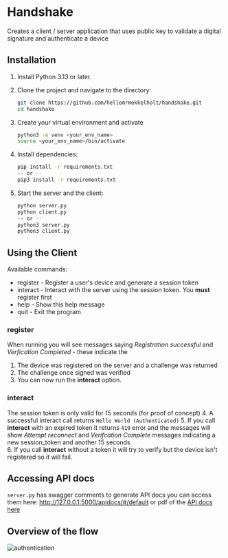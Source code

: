 # Handshake 
Creates a client / server application that uses public key to validate a digital signature and authenticate a device


## Installation

1. Install Python 3.13 or later. 
2. Clone the project and navigate to the directory:

    ```bash
    git clone https://github.com/hellomrmekkelholt/handshake.git
    cd handshake
    ```
3. Create your virtual environment and activate

    ```bash
    python3 -m venv <your_env_name>
    source <your_env_name>/bin/activate 
    ```

4. Install dependencies:

    ```bash
    pip install -r requirements.txt
    -- or --
    pip3 install -r requirements.txt
    ```

5. Start the server and the client: 

    ```bash
    python server.py
    python client.py
    -- or --
    python3 server.py
    python3 client.py
    ```

## Using the Client
Available commands:
* register - Register a user's device and generate a session token
* interact - Interact with the server using the session token. You **must** register first 
* help - Show this help message
* quit - Exit the program

### register 
When running you will see messages saying *Registration successful* and *Verfication Completed* - these indicate the  
1. The device was registered on the server and a challenge was returned
2. The challenge once signed was verified
3. You can now run the **interact** option. 

### interact
The session token is only valid for 15 seconds (for proof of concept)
4. A successful interact call returns `Hello World (Authenticated)` 
5. If you call **interact** with an expired token it returns `419` error and the messages will show *Attempt reconnect* and *Verifcation Complete* messages indicating a new session_token and another 15 seconds  
6. If you call **interact** without a token it will try to verify but the device isn't registered so it will fail. 

## Accessing API docs 
`server.py` has swagger comments to generate API docs you can access them here:
 http://127.0.0.1:5000/apidocs/#/default
 or pdf of the [API docs here](https://github.com/user-attachments/files/18855064/authentication-api.pdf)

 ## Overview of the flow
![authentication](https://github.com/user-attachments/assets/a93bcc10-d89b-4f37-82b7-c1a00037a7bf)


